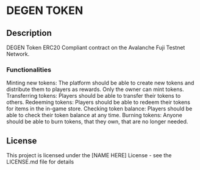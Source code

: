 # DEGEN TOKEN

## Description

DEGEN Token ERC20 Compliant contract on the Avalanche Fuji Testnet Network.

### Functionalities
Minting new tokens: The platform should be able to create new tokens and distribute them to players as rewards. Only the owner can mint tokens.
Transferring tokens: Players should be able to transfer their tokens to others.
Redeeming tokens: Players should be able to redeem their tokens for items in the in-game store.
Checking token balance: Players should be able to check their token balance at any time.
Burning tokens: Anyone should be able to burn tokens, that they own, that are no longer needed.

## License

This project is licensed under the [NAME HERE] License - see the LICENSE.md file for details
